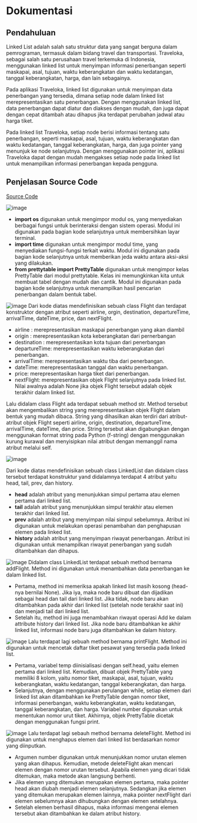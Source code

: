 # Dokumentasi
## Pendahuluan

Linked List adalah salah satu struktur data yang sangat berguna dalam pemrograman, termasuk dalam bidang travel dan transportasi. Traveloka, sebagai salah satu perusahaan travel terkemuka di Indonesia, menggunakan linked list untuk menyimpan informasi penerbangan seperti maskapai, asal, tujuan, waktu keberangkatan dan waktu kedatangan, tanggal keberangkatan, harga, dan lain sebagainya.

Pada aplikasi Traveloka, linked list digunakan untuk menyimpan data penerbangan yang tersedia, dimana setiap node dalam linked list merepresentasikan satu penerbangan. Dengan menggunakan linked list, data penerbangan dapat diatur dan diakses dengan mudah, dan juga dapat dengan cepat ditambah atau dihapus jika terdapat perubahan jadwal atau harga tiket.

Pada linked list Traveloka, setiap node berisi informasi tentang satu penerbangan, seperti maskapai, asal, tujuan, waktu keberangkatan dan waktu kedatangan, tanggal keberangkatan, harga, dan juga pointer yang menunjuk ke node selanjutnya. Dengan menggunakan pointer ini, aplikasi Traveloka dapat dengan mudah mengakses setiap node pada linked list untuk menampilkan informasi penerbangan kepada pengguna.

## Penjelasan Source Code
[Source Code](https://github.com/fauzangifari/Algoritma-Struktur-Data/blob/master/Post%20Test%203/traveloka.py)

![image](https://user-images.githubusercontent.com/77602702/225687233-ec0c16d1-208c-47e9-9ecf-e607775081d0.png)
- **import os** digunakan untuk mengimpor modul os, yang menyediakan berbagai fungsi untuk berinteraksi dengan sistem operasi. Modul ini digunakan pada bagian kode selanjutnya untuk membersihkan layar terminal.
- **import time** digunakan untuk mengimpor modul time, yang menyediakan fungsi-fungsi terkait waktu. Modul ini digunakan pada bagian kode selanjutnya untuk memberikan jeda waktu antara aksi-aksi yang dilakukan.
- **from prettytable import PrettyTable** digunakan untuk mengimpor kelas PrettyTable dari modul prettytable. Kelas ini memungkinkan kita untuk membuat tabel dengan mudah dan cantik. Modul ini digunakan pada bagian kode selanjutnya untuk menampilkan hasil pencarian penerbangan dalam bentuk tabel.

![image](https://user-images.githubusercontent.com/77602702/225689239-1b67cdac-8acc-411d-badd-63f1f0bd7f2c.png)
Dari kode diatas mendefinisikan sebuah class Flight dan terdapat konstruktor dengan atribut seperti airline, orgin, destination, departureTime, arrivalTime, dateTime, price, dan nextFlight.
- airline : merepresentasikan maskapai penerbangan yang akan diambil
- origin : merepresentasikan kota keberangkatan dari pernerbangan
- destination : merepresentasikan kota tujuan dari penerbangan
- departureTime: merepresentasikan waktu keberangkatan dari penerbangan.
- arrivalTime: merepresentasikan waktu tiba dari penerbangan.
- dateTime: merepresentasikan tanggal dan waktu penerbangan.
- price: merepresentasikan harga tiket dari penerbangan.
- nextFlight: merepresentasikan objek Flight selanjutnya pada linked list. Nilai awalnya adalah None jika objek Flight tersebut adalah objek terakhir dalam linked list.

Lalu didalam class Flight ada terdapat sebuah method str. Method tersebut akan mengembalikan string yang merepresentasikan objek Flight dalam bentuk yang mudah dibaca. String yang dihasilkan akan terdiri dari atribut-atribut objek Flight seperti airline, origin, destination, departureTime, arrivalTime, dateTime, dan price. String tersebut akan digabungkan dengan menggunakan format string pada Python (f-string) dengan menggunakan kurung kurawal dan menyisipkan nilai atribut dengan memanggil nama atribut melalui self.

![image](https://user-images.githubusercontent.com/77602702/225840434-b9b198bd-7ac0-47ec-8ac0-0568a21c461b.png)

Dari kode diatas mendefinisikan sebuah class LinkedList dan didalam class tersebut terdapat konstruktur yand didalamnya terdapat 4 atribut yaitu head, tail, prev, dan history.
- **head** adalah atribut yang menunjukkan simpul pertama atau elemen pertama dari linked list.
- **tail** adalah atribut yang menunjukkan simpul terakhir atau elemen terakhir dari linked list.
- **prev** adalah atribut yang menyimpan nilai simpul sebelumnya. Atribut ini digunakan untuk melakukan operasi penambahan dan penghapusan elemen pada linked list.
- **history** adalah atribut yang menyimpan riwayat penerbangan. Atribut ini digunakan untuk menampilkan riwayat penerbangan yang sudah ditambahkan dan dihapus.

![image](https://user-images.githubusercontent.com/77602702/225842465-0db60a73-80ae-4381-a40d-4cb3d5443224.png)
Didalam class LinkedList terdapat sebuah method bernama addFlight. Method ini digunakan untuk menambahkan data penerbangan ke dalam linked list.
- Pertama, method ini memeriksa apakah linked list masih kosong (head-nya bernilai None). Jika iya, maka node baru dibuat dan dijadikan sebagai head dan tail dari linked list. Jika tidak, node baru akan ditambahkan pada akhir dari linked list (setelah node terakhir saat ini) dan menjadi tail dari linked list.
- Setelah itu, method ini juga menambahkan riwayat operasi Add ke dalam attribute history dari linked list. Jika node baru ditambahkan ke akhir linked list, informasi node baru juga ditambahkan ke dalam history.

![image](https://user-images.githubusercontent.com/77602702/225843648-c7e7a772-835e-4499-b75d-c22868808d7d.png)
Lalu terdapat lagi sebuah method bernama printFlight. Method ini digunakan untuk mencetak daftar tiket pesawat yang tersedia pada linked list.
- Pertama, variabel temp diinisialisasi dengan self.head, yaitu elemen pertama dari linked list. Kemudian, dibuat objek PrettyTable yang memiliki 8 kolom, yaitu nomor tiket, maskapai, asal, tujuan, waktu keberangkatan, waktu kedatangan, tanggal keberangkatan, dan harga.
- Selanjutnya, dengan menggunakan perulangan while, setiap elemen dari linked list akan ditambahkan ke PrettyTable dengan nomor tiket, informasi penerbangan, waktu keberangkatan, waktu kedatangan, tanggal keberangkatan, dan harga. Variabel number digunakan untuk menentukan nomor urut tiket. Akhirnya, objek PrettyTable dicetak dengan menggunakan fungsi print.

![image](https://user-images.githubusercontent.com/77602702/225844266-7bd0031b-0478-4651-a29c-e3b905a022d0.png)
Lalu terdapat lagi sebauh method bernama deleteFlight. Method ini digunakan untuk menghapus elemen dari linked list berdasarkan nomor yang diinputkan.
- Argumen number digunakan untuk menunjukkan nomor urutan elemen yang akan dihapus. Kemudian, metode deleteFlight akan mencari elemen dengan nomor urutan tersebut. Apabila elemen yang dicari tidak ditemukan, maka metode akan langsung berhenti.
- Jika elemen yang ditemukan merupakan elemen pertama, maka pointer head akan diubah menjadi elemen selanjutnya. Sedangkan jika elemen yang ditemukan merupakan elemen lainnya, maka pointer nextFlight dari elemen sebelumnya akan dihubungkan dengan elemen setelahnya.
- Setelah elemen berhasil dihapus, maka informasi mengenai elemen tersebut akan ditambahkan ke dalam atribut history.
